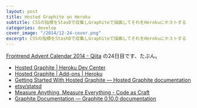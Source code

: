 ```yaml
---
layout: post
title: Hosted Graphite on Heroku
subtitle: CSSの指標をStasDで収集しGraphiteで描画してそれをHerokuにホストする
categories: develop
cover_image: "/2014/12-24-cover.png"
excerpt: CSSの指標をStashDで収集しGraphiteで描画してそれをHerokuにホストする
---
```


[Frontrend Advent Calendar 2014 - Qiita](http://qiita.com/advent-calendar/2014/frontrend) の24日目です、たぶん。

<script async class="speakerdeck-embed" data-slide="118" data-id="50ae30301fb9013041ed22000a9d04af" data-ratio="1.77777777777778" src="//speakerdeck.com/assets/embed.js"></script>

+ [Hosted Graphite | Heroku Dev Center](https://devcenter.heroku.com/articles/hostedgraphite)
+ [Hosted Graphite | Add-ons | Heroku](https://addons.heroku.com/hostedgraphite)
+ [Getting Started With Hosted Graphite — Hosted Graphite documentation](http://docs.hostedgraphite.com/)
+ [etsy/statsd](https://github.com/etsy/statsd/)
+ [Measure Anything, Measure Everything - Code as Craft](https://codeascraft.com/2011/02/15/measure-anything-measure-everything/)
+ [Graphite Documentation — Graphite 0.10.0 documentation](http://graphite.readthedocs.org/en/latest/)
